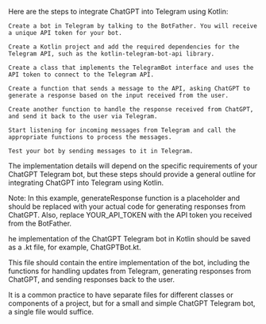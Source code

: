 Here are the steps to integrate ChatGPT into Telegram using Kotlin:

    Create a bot in Telegram by talking to the BotFather. You will receive a unique API token for your bot.

    Create a Kotlin project and add the required dependencies for the Telegram API, such as the kotlin-telegram-bot-api library.

    Create a class that implements the TelegramBot interface and uses the API token to connect to the Telegram API.

    Create a function that sends a message to the API, asking ChatGPT to generate a response based on the input received from the user.

    Create another function to handle the response received from ChatGPT, and send it back to the user via Telegram.

    Start listening for incoming messages from Telegram and call the appropriate functions to process the messages.

    Test your bot by sending messages to it in Telegram.

The implementation details will depend on the specific requirements of your ChatGPT Telegram bot, but these steps should provide a general outline for integrating ChatGPT into Telegram using Kotlin.

Note: In this example, generateResponse function is a placeholder and should be replaced with your actual code for generating responses from ChatGPT. Also, replace YOUR_API_TOKEN with the API token you received from the BotFather.

he implementation of the ChatGPT Telegram bot in Kotlin should be saved as a .kt file, for example, ChatGPTBot.kt.

This file should contain the entire implementation of the bot, including the functions for handling updates from Telegram, generating responses from ChatGPT, and sending responses back to the user.

It is a common practice to have separate files for different classes or components of a project, but for a small and simple ChatGPT Telegram bot, a single file would suffice.
